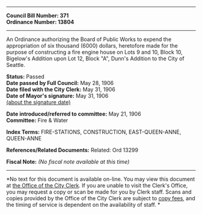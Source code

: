 * * * * *  
  
**Council Bill Number: [](#h0)[](#h2)371**   
**Ordinance Number: 13804**  
  
* * * * *  
  
An Ordinance authorizing the Board of Public Works to expend the appropriation of six thousand (6000) dollars, heretofore made for the purpose of constructing a fire engine house on Lots 9 and 10, Block 10, Bigelow's Addition upon Lot 12, Block "A", Dunn's Addition to the City of Seattle.  
  
**Status:** Passed   
**Date passed by Full Council:** May 28, 1906   
**Date filed with the City Clerk:** May 31, 1906   
**Date of Mayor's signature:** May 31, 1906   
[(about the signature date)](/~public/approvaldate.htm)   
  
  
**Date introduced/referred to committee:** May 21, 1906   
**Committee:** Fire & Water   
  
**Index Terms:** FIRE-STATIONS, CONSTRUCTION, EAST-QUEEN-ANNE, QUEEN-ANNE  
  
**References/Related Documents:** Related: Ord 13299  
  
**Fiscal Note:** *(No fiscal note available at this time)*  
  
* * * * *  
  
*No text for this document is available on-line. You may view this document at [the Office of the City Clerk](http://www.seattle.gov/leg/clerk/contactUs.htm). If you are unable to visit the Clerk's Office, you may request a copy or scan be made for you by Clerk staff. Scans and copies provided by the Office of the City Clerk are subject to [copy fees](http://clerk.seattle.gov/~public/clerkfees.htm), and the timing of service is dependent on the availability of staff. *  
  
  
